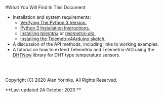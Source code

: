 #What You Will Find In This Document

* Installation and system requirements:
    * [Verifying The Python 3 Version.](/python_3_verify/) 
    * [Python 3 Installation Instructions.](/python_install/#installing-python-37-or-greater)
    * [Installing _telemtrix_](/install_telemetrix) or [_telemetrix-aio_.](/install_telemetrix-aio)
    * [Installing the Telemetrix4Arduino sketch.](/telemetrix4arduino/)
* A discussion of the API methods, including links to working examples.
* A tutorial on how to extend Telemetrix and Telemetrix-AIO using
the [DHTNew](https://github.com/RobTillaart/DHTNew) library for DHT type temperature sensors.


<br>
<br>

Copyright (C) 2020 Alan Yorinks. All Rights Reserved.

**Last updated 24 October 2020 **